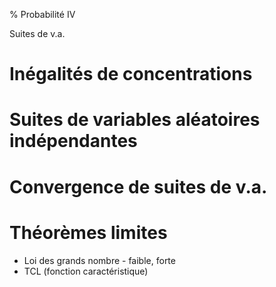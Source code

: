 % Probabilité IV

Suites de v.a. 

# Inégalités de concentrations

# Suites de variables aléatoires indépendantes 

# Convergence de suites de v.a.

# Théorèmes limites

 * Loi des grands nombre - faible, forte
 * TCL (fonction caractéristique)